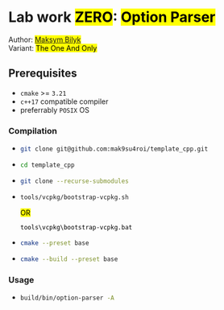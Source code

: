 # Lab work <mark>ZERO</mark>: <mark>Option Parser</mark>
Author: <mark>[Maksym Bilyk](https://github.com/mak9su4roi)</mark><br>
Variant: <mark>The One And Only</mark>
## Prerequisites
- `cmake` >= `3.21`
- `c++17` compatible compiler
- preferrably `POSIX` OS

### Compilation
-   ```bash
    git clone git@github.com:mak9su4roi/template_cpp.git
    ```
-   ```bash
    cd template_cpp
    ```
-   ```bash
    git clone --recurse-submodules
    ```
-   ```bash
    tools/vcpkg/bootstrap-vcpkg.sh
    ```
    <mark> OR <mark>
    ```bash
    tools\vcpkg\bootstrap-vcpkg.bat
    ```
-   ```bash
    cmake --preset base
    ```
-   ```bash
    cmake --build --preset base
    ```

### Usage

-   ```bash
    build/bin/option-parser -A
    ```
